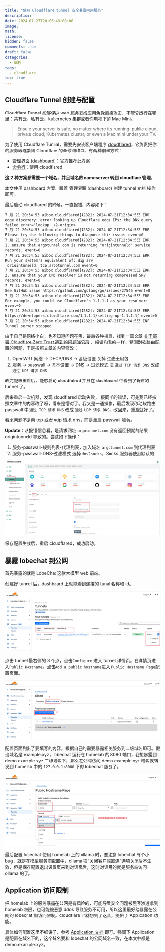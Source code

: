 ```yaml
---
title: "使用 Cloudflare tunnel 安全暴露内网服务"
description:
date: 2024-07-27T20:05:48+08:00
image:
math:
license:
hidden: false
comments: true
draft: false
categories:
  - 编程
tags:
  - cloudflare
toc: true
---
```


## Cloudflare Tunnel 创建与配置

Cloudflare Tunnel 能够保护 web 服务器或应用免受直接攻击，不管它运行在哪里：共有云、私有云、kubernetes 集群或者你电视下的 Mac Mini。

> Ensure your server is safe, no matter where it’s running: public cloud, private cloud, Kubernetes cluster, or even a Mac mini under your TV.

为了使用 Cloudflare Tunnal，需要先安装客户端程序 [cloudflared](https://github.com/cloudflare/cloudflared)，它负责把你的服务器连接到 Cloudflare 的全球网络中。有两种创建方式：

- [管理界面 (dashboard)](https://developers.cloudflare.com/cloudflare-one/connections/connect-networks/get-started/create-remote-tunnel/)：官方推荐此方案
- [命令行](https://developers.cloudflare.com/cloudflare-one/connections/connect-networks/get-started/create-local-tunnel/)：使用 cloudflared

**这 2 种方案都需要一个域名，并且域名的 nameserver 转到 cloudflare 管理**。

本文使用 dashboard 方案，跟着 [管理界面 (dashboard) 创建 tunnel 文档](https://developers.cloudflare.com/cloudflare-one/connections/connect-networks/get-started/create-remote-tunnel/) 操作即可。

最后启动 cloudflared 的时候，一直报错，内容如下：

```shell
7 月 21 20:34:53 aibox cloudflared[4282]: 2024-07-21T12:34:53Z ERR edge discovery: error looking up Cloudflare edge IPs: the DNS query failed error="lookup _v2-origin>
7 月 21 20:34:53 aibox cloudflared[4282]: 2024-07-21T12:34:53Z ERR Please try the following things to diagnose this issue: event=0
7 月 21 20:34:53 aibox cloudflared[4282]: 2024-07-21T12:34:53Z ERR   1. ensure that argotunnel.com is returning "origintunneld" service records. event=0
7 月 21 20:34:53 aibox cloudflared[4282]: 2024-07-21T12:34:53Z ERR      Run your system's equivalent of: dig srv _origintunneld._tcp.argotunnel.com event=0
7 月 21 20:34:53 aibox cloudflared[4282]: 2024-07-21T12:34:53Z ERR   2. ensure that your DNS resolver is not returning compressed SRV records. event=0
7 月 21 20:34:53 aibox cloudflared[4282]: 2024-07-21T12:34:53Z ERR      See GitHub issue https://github.com/golang/go/issues/27546 event=0
7 月 21 20:34:53 aibox cloudflared[4282]: 2024-07-21T12:34:53Z ERR      For example, you could use Cloudflare's 1.1.1.1 as your resolver: event=0
7 月 21 20:34:53 aibox cloudflared[4282]: 2024-07-21T12:34:53Z ERR      https://developers.cloudflare.com/1.1.1.1/setting-up-1.1.1.1/ event=0
7 月 21 20:34:53 aibox cloudflared[4282]: 2024-07-21T12:34:53Z INF Tunnel server stopped
```

由于自己是网络小白，也不知道问题在哪，最后各种搜索，找到一篇文章 [关于部署 Cloudflare Zero Trust 遇到的问题浅记录](https://lanyundev.com/posts/506bd0fe) ，报错和我的一样，猜测到软路由配置的问题，于是按照文章的内容修改：

1. OpenWRT 网络 -> DHCP/DNS -> 高级设置 关掉 过滤无用包
2. 服务 -> passwall -> 基本设置 -> DNS -> 过滤模式 把 `通过 TCP 请求 DNS` 改成 `通过 UDP 请求 DNS`

改完配置重启后，能够启动 cloudfalred 并且在 dashboard 中看到了新建的 tunnel 了。

后来重启一次机器，发现 cloudflared 启动失败， 报同样的错误，可是我已经按照文章中的内容改了呀，看来是懵对了。我又是一通操作，最后发现改动软路由 passwall 中 `通过 TCP 请求 DNS` 改成 `通过 UDP 请求 DNS`，改回来，重启就好了。

看来问题不是用 tcp 或者 udp 请求 dns，而是重启 passwall 服务。

**Update**：从报错信息看，是请求网址 `argotunnel.com` 没有返回预期的结果 origintunneld 导致的。尝试如下操作：

1. 服务-passwall-规则列表-代理列表，加入域名 `argotunnel.com` 到代理列表
2. 服务-passwall-DNS-过滤模式 选择 `dns2socks`，Socks 服务器使用默认的

![](https://github.com/alwqx/picx-images-hosting/raw/master/cloudflared-tunnal-trouble.54xs0xjn39.webp)

保存配置生效后，重启 cloudflared，成功启动。

## 暴露 lobechat 到公网

首先暴露的就是 LobeChat 这款大模型 web 前端。

创建好 tunnel 后，dashboard 上就能看到连接的 tunal 名称和 id。

![](https://github.com/alwqx/picx-images-hosting/raw/master/blog/2024/cloudflare-tunnel-0.969n7t8375.webp)

点击 tunnel 最右侧的 3 个点，点击`Configure` 进入 tunnel 详情页。在详情页进入`Public Hostname`。点击`Add a public hostname`进入 `Public Hostname Page`配置页面。

![](https://github.com/alwqx/picx-images-hosting/raw/master/blog/2024/cloudflare-tunnel-2.64dr6lddn2.webp)

配置页面列出了要填写的内容，根据自己的需要暴露相关服务到二级域名即可。假设域名是 example.xyz，lobechat 运行在 homelab 的 8080 端口，我想暴露到 demo.example.xyz 二级域名下。那么在公网访问 demo.example.xyz 域名就转发到 homelab 中的 `127.0.0.1:8080` 下的 lobechat 服务了。

![](https://github.com/alwqx/picx-images-hosting/raw/master/blog/2024/cloudflare-tunnel-1.92q1a3qsqb.webp)

最后配置 lobechat 使用 homelab 上的 ollama 时，要注意 lobechat 有个小 bug，就是在模型服务商配置中，ollama 项“关闭客户端直连”选项关闭后不生效，但是保存配置退出设置页来到对话页后，这时对话用的就是服务端访问 ollama 的了。

## Application 访问限制

把 homelab 上的服务暴露在公网是有风险的，可能导致安全问题被黑客渗透拿到 homelab 权限，也可能被恶意 ddos 导致服务不可用，所以这里最好给暴露在公网的 lobechat 加访问限制。cloudflare 早就想到了这点，提供了 Application 功能。

具体如何配置这里不细讲了，参考 [Application 文档](https://developers.cloudflare.com/cloudflare-one/applications/) 即可。强调下 Application 是配置在域名下的，这个域名要和 lobechat 的公网域名一致，在本文中都是 demo.example.xyz。
